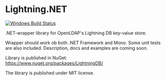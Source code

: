 Lightning.NET
=============
[![Windows Build Status](https://ci.appveyor.com/api/projects/status/u0ch8mk5lkb7dv5q/branch/dnx?svg=true)](https://ci.appveyor.com/project/CoreyKaylor/lightning-net)

.NET-wrapper library for OpenLDAP's Lightning DB key-value store.

Wrapper should work ob both .NET Framework and Mono. Some unit tests are also included.
Description, docs and examples are coming soon.

Library is published in NuGet: https://www.nuget.org/packages/LightningDB/

The library is published under MIT license.
